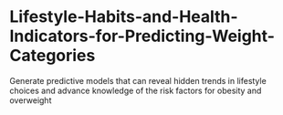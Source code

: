 # Lifestyle-Habits-and-Health-Indicators-for-Predicting-Weight-Categories
Generate predictive models that can reveal hidden trends in lifestyle choices and advance knowledge of the risk factors for obesity and overweight
